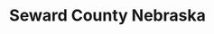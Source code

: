 ---
title: Seward County Nebraska
tags: john
image: /files/Plum_Creek_3/Plum_Creek_3_2000.jpg
imageBase: Plum_Creek_3
alt: Black and white photo of some fields and trees around Seward County.
width: 2000
height: 1323
imageDate: June 2022
location: Seward, NE 
camera: Ricoh GR II
metaDescription: Black and white photo of some fields and trees around Seward County.
---